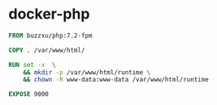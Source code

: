 # docker-php


```Dockerfile
FROM buzzxu/php:7.2-fpm

COPY . /var/www/html/

RUN set -x  \
    && mkdir -p /var/www/html/runtime \
    && chown -R www-data:www-data /var/www/html/runtime

EXPOSE 9000

```